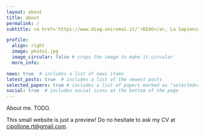 ```yaml
---
layout: about
title: about
permalink: /
subtitle: <a href='https://www.diag.uniroma1.it/'>DIAG</a>, La Sapienza University of Rome, Italy.

profile:
  align: right
  image: photo1.jpg
  image_circular: false # crops the image to make it circular
  more_info: 

news: true  # includes a list of news items
latest_posts: true  # includes a list of the newest posts
selected_papers: true # includes a list of papers marked as "selected={true}"
social: true  # includes social icons at the bottom of the page
---
```


About me. TODO.

This small website is just a preview! Do no hesitate to ask my CV at <a href='mailto:cipollone.rt@gmail.com'>cipollone.rt@gmail.com</a>.

